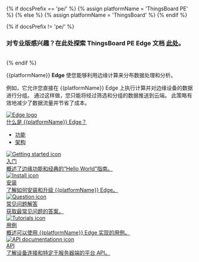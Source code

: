 {% if docsPrefix == 'pe/' %}
{% assign platformName = 'ThingsBoard PE' %}
{% else %}
{% assign platformName = 'ThingsBoard' %}
{% endif %}

{% if docsPrefix != 'pe/' %}
<h3>对专业版感兴趣？在此处探索 ThingsBoard PE Edge 文档 <a style="pointer-events: all;" href="/docs/pe/edge/">此处</a>。</h3>
<br>
{% endif %}

{{platformName}} **Edge** 使您能够利用边缘计算来分布数据处理和分析。

例如，它允许您直接在 {{platformName}} Edge 上执行计算并对边缘设备的数据进行分组。
通过这样做，您只能将经过筛选和分组的数据推送到云端。
此策略有效地减少了数据流量并节省了成本。

<div class="doc-features row mt-4">
    <div class="col-12 col-sm-6 col-lg col-xxl-6 col-4xl mb-4">
        <a class="feature-card" href="/docs/{{docsPrefix}}edge/getting-started-guides/what-is-edge/">
            <img class="feature-logo" src="/images/feature-logo/edge-logo.svg" alt="Edge logo">
            <div class="feature-title">什么是 {{platformName}} Edge？</div>
            <div class="feature-text">
                <ul>
                    <li>功能</li>
                    <li>架构</li>
                </ul>
            </div>
        </a>
    </div>
    <div class="col-12 col-sm-6 col-lg col-xxl-6 col-4xl mb-4">
        <a class="feature-card" href="/docs/{{docsPrefix}}edge/getting-started/">
            <img class="feature-logo" src="/images/feature-logo/getting-started.svg" alt="Getting started icon">
            <div class="feature-title">入门</div>
            <div class="feature-text">
                概述了边缘功能和经典的“Hello World”指南。
            </div>
        </a>
    </div>
    <div class="col-12 col-sm-6 col-lg col-xxl-6 col-4xl mb-4">
        <a class="feature-card" href="/docs/user-guide/install/{{docsPrefix}}edge/installation-options/">
            <img class="feature-logo" src="/images/feature-logo/install.svg" alt="Install icon">
            <div class="feature-title">安装</div>
            <div class="feature-text">
                了解如何安装和升级 {{platformName}} Edge。
            </div>
        </a>
    </div>
    <div class="col-12 col-sm-6 col-lg col-xxl-6 col-4xl mb-4">
        <a class="feature-card" href="/docs/{{docsPrefix}}edge/faq/">
            <img class="feature-logo" src="/images/feature-logo/faq.svg" alt="Question icon">
            <div class="feature-title">常见问题解答</div>
            <div class="feature-text">
                获取最常见问题的答案。
            </div>
        </a>
    </div>
    <div class="w-100"></div>
    <div class="col-12 col-sm-6 mb-4">
        <a class="feature-card" href="/docs/{{docsPrefix}}edge/use-cases/overview/">
            <img class="feature-logo" src="/images/feature-logo/tutorials.svg" alt="Tutorials icon">
            <div class="feature-title">用例</div>
            <div class="feature-text">
                概述可以使用 {{platformName}} Edge 实现的用例。
            </div>
        </a>
    </div>
    <div class="col-12 col-sm-6 mb-4">
        <a class="feature-card" href="/docs/{{docsPrefix}}edge/api/">
            <img class="feature-logo" src="/images/feature-logo/api.svg" alt="API documentationn icon">
            <div class="feature-title">API</div>
            <div class="feature-text">
                了解设备连接和特定于服务器端的平台 API。
            </div>
        </a>
    </div>
</div>